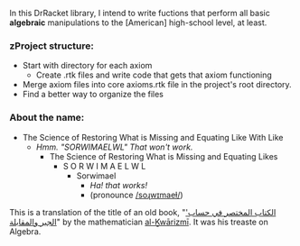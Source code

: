 In this DrRacket library, I intend to write fuctions that perform all basic **algebraic** manipulations to the [American] high-school level, at least.

### zProject structure:

  * Start with directory for each axiom
    * Create .rtk files and write code that gets that axiom functioning
  * Merge axiom files into core axioms.rtk file in the project's root directory.
  * Find a better way to organize the files


### About the name:

* The Science of Restoring What is Missing and Equating Like With Like
    * *Hmm. "SORWIMAELWL" That won't work.*
      * The Science of Restoring What is Missing and Equating Likes
        * S O R W I M A E L W L
          * Sorwimael
            * *Ha! that works!*
            * (pronounce [/soɻwɪmaeɫ/](http://en.wikipedia.org/wiki/Wikipedia:IPA "Wikipedia:IPA - Wikipedia, the free encyclopedia"))

This is a translation of the title of an old book, "['الكتاب المختصر في حساب الجبر والمقابلة](http://en.wikipedia.org/wiki/Compendious_Book_on_Calculation_by_Completion_and_Balancing)" by the mathematician [al-Ḵwārizmī](http://en.wikipedia.org/wiki/Muḥammad_ibn_Mūsā_al-Khwārizmī). It was his treaste on Algebra.